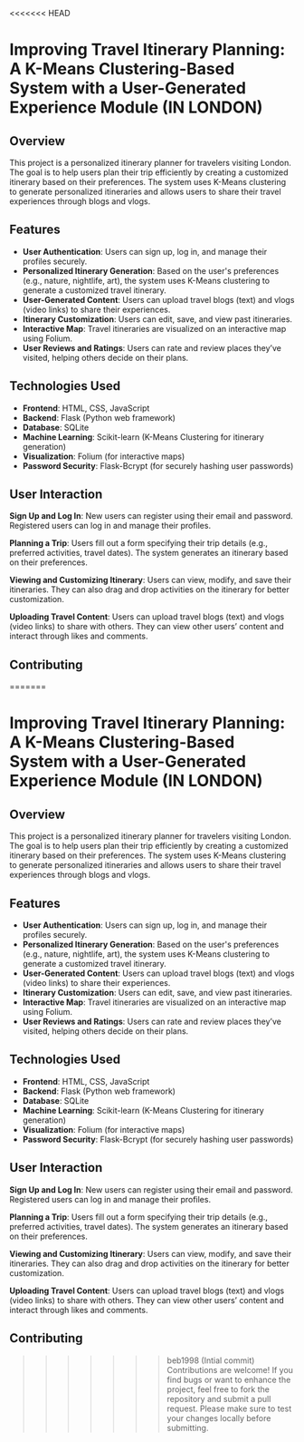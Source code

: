 <<<<<<< HEAD
# Improving Travel Itinerary Planning: A K-Means Clustering-Based System with a User-Generated Experience Module (IN LONDON)

## Overview
This project is a personalized itinerary planner for travelers visiting London. The goal is to help users plan their trip efficiently by creating a customized itinerary based on their preferences. The system uses K-Means clustering to generate personalized itineraries and allows users to share their travel experiences through blogs and vlogs.

## Features
- **User Authentication**: Users can sign up, log in, and manage their profiles securely.
- **Personalized Itinerary Generation**: Based on the user's preferences (e.g., nature, nightlife, art), the system uses K-Means clustering to generate a customized travel itinerary.
- **User-Generated Content**: Users can upload travel blogs (text) and vlogs (video links) to share their experiences.
- **Itinerary Customization**: Users can edit, save, and view past itineraries.
- **Interactive Map**: Travel itineraries are visualized on an interactive map using Folium.
- **User Reviews and Ratings**: Users can rate and review places they’ve visited, helping others decide on their plans.

## Technologies Used
- **Frontend**: HTML, CSS, JavaScript
- **Backend**: Flask (Python web framework)
- **Database**: SQLite
- **Machine Learning**: Scikit-learn (K-Means Clustering for itinerary generation)
- **Visualization**: Folium (for interactive maps)
- **Password Security**: Flask-Bcrypt (for securely hashing user passwords)
## User Interaction
**Sign Up and Log In**:
New users can register using their email and password.
Registered users can log in and manage their profiles.

**Planning a Trip**:
Users fill out a form specifying their trip details (e.g., preferred activities, travel dates).
The system generates an itinerary based on their preferences.

**Viewing and Customizing Itinerary**:
Users can view, modify, and save their itineraries.
They can also drag and drop activities on the itinerary for better customization.

**Uploading Travel Content**:
Users can upload travel blogs (text) and vlogs (video links) to share with others.
They can view other users’ content and interact through likes and comments.

## Contributing
=======
# Improving Travel Itinerary Planning: A K-Means Clustering-Based System with a User-Generated Experience Module (IN LONDON)

## Overview
This project is a personalized itinerary planner for travelers visiting London. The goal is to help users plan their trip efficiently by creating a customized itinerary based on their preferences. The system uses K-Means clustering to generate personalized itineraries and allows users to share their travel experiences through blogs and vlogs.

## Features
- **User Authentication**: Users can sign up, log in, and manage their profiles securely.
- **Personalized Itinerary Generation**: Based on the user's preferences (e.g., nature, nightlife, art), the system uses K-Means clustering to generate a customized travel itinerary.
- **User-Generated Content**: Users can upload travel blogs (text) and vlogs (video links) to share their experiences.
- **Itinerary Customization**: Users can edit, save, and view past itineraries.
- **Interactive Map**: Travel itineraries are visualized on an interactive map using Folium.
- **User Reviews and Ratings**: Users can rate and review places they’ve visited, helping others decide on their plans.

## Technologies Used
- **Frontend**: HTML, CSS, JavaScript
- **Backend**: Flask (Python web framework)
- **Database**: SQLite
- **Machine Learning**: Scikit-learn (K-Means Clustering for itinerary generation)
- **Visualization**: Folium (for interactive maps)
- **Password Security**: Flask-Bcrypt (for securely hashing user passwords)
## User Interaction
**Sign Up and Log In**:
New users can register using their email and password.
Registered users can log in and manage their profiles.

**Planning a Trip**:
Users fill out a form specifying their trip details (e.g., preferred activities, travel dates).
The system generates an itinerary based on their preferences.

**Viewing and Customizing Itinerary**:
Users can view, modify, and save their itineraries.
They can also drag and drop activities on the itinerary for better customization.

**Uploading Travel Content**:
Users can upload travel blogs (text) and vlogs (video links) to share with others.
They can view other users’ content and interact through likes and comments.

## Contributing
>>>>>>> beb1998 (Intial commit)
Contributions are welcome! If you find bugs or want to enhance the project, feel free to fork the repository and submit a pull request. Please make sure to test your changes locally before submitting.